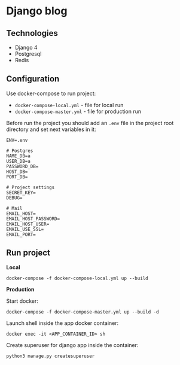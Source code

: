 # Django blog
## Technologies
- Django 4
- Postgresql
- Redis

## Configuration
Use docker-compose to run project:
- `docker-compose-local.yml` - file for local run
- `docker-compose-master.yml` - file for production run

Before run the project you should add an `.env` file in the project root directory and set next variables in it:
```
ENV=.env

# Postgres
NAME_DB=a
USER_DB=a
PASSWORD_DB=
HOST_DB=
PORT_DB=

# Project settings
SECRET_KEY=
DEBUG=

# Mail
EMAIL_HOST=
EMAIL_HOST_PASSWORD=
EMAIL_HOST_USER=
EMAIL_USE_SSL=
EMAIL_PORT=
```


## Run project


**Local**
```
docker-compose -f docker-compose-local.yml up --build
```

**Production**

Start docker:
```
docker-compose -f docker-compose-master.yml up --build -d
```
Launch shell inside the app docker container:
```
docker exec -it <APP_CONTAINER_ID> sh
```
Create superuser for django app inside the container:
```
python3 manage.py createsuperuser
```
